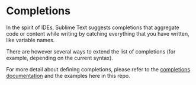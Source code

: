 # Completions
In the spirit of IDEs, Sublime Text suggests completions that aggregate code or content while writing by catching everything that you have written, like variable names.

There are however several ways to extend the list of completions (for example, depending on the current syntax).

For more detail about defining completions, please refer to the [completions documentation](http://docs.sublimetext.info/en/latest/extensibility/completions.html) and the examples here in this repo.

